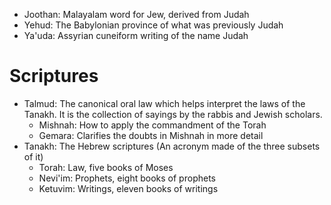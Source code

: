 - Joothan: Malayalam word for Jew, derived from Judah
- Yehud: The Babylonian province of what was previously Judah
- Ya'uda: Assyrian cuneiform writing of the name Judah
# Scriptures
- Talmud: The canonical oral law which helps interpret the laws of the Tanakh. It is the collection of sayings by the rabbis and Jewish scholars.
	- Mishnah: How to apply the commandment of the Torah
	- Gemara: Clarifies the doubts in Mishnah in more detail
- Tanakh: The Hebrew scriptures (An acronym made of the three subsets of it)
	- Torah: Law, five books of Moses
	- Nevi'im: Prophets, eight books of prophets
	- Ketuvim: Writings, eleven books of writings